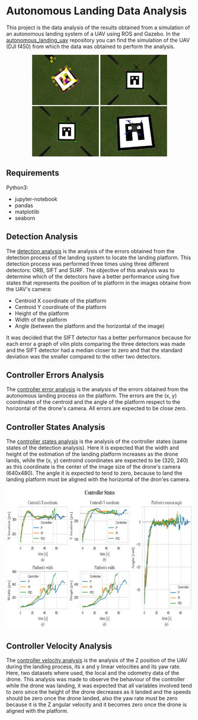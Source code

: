 # Autonomous Landing Data Analysis
This project is the data analysis of the results obtained from a simulation of an autonomous landing system of a UAV using ROS and Gazebo. In the [autonomous_landing_uav](https://github.com/MikeS96/autonomous_landing_uav) repository you can find the simulation of the UAV (DJI f450) from which the data was obtained to perform the analysis.

 <p align="center">
    <img src="./public/landing_process/features.png" width="180"> <img src="./public/landing_process/corners.png" width="180"> <img src="./public/landing_process/tracking.png" width="180"> <img src="./public/landing_process/drone.png" width="180">
</p>

## Requirements
Python3:
 * jupyter-notebook
 * pandas
 * matplotlib
 * seaborn

## Detection Analysis
The [detection analysis](/detection_analysis.ipynb) is the analysis of the errors obtained from the detection process of the landing system to locate the landing platform. This detection process was performed three times using three different detectors: ORB, SIFT and SURF. The objective of this analysis was to determine which of the detectors have a better performance using five states that represents the position of te platform in the images obtaine from the UAV's camera:

 - Centroid X coordinate of the platform
 - Centroid Y coordinate of the platform
 - Height of the platform
 - Width of the platform
 - Angle (between the platform and the horizontal of the image)

It was decided that the SIFT detector has a better performance because for each error a graph of vilin plots comparing the three detectors was made and the SIFT detector had a median closer to zero and that the standard deviation was the smaller compared to the other two detectors.

## Controller Errors Analysis
The [controller error analysis](/controller_errors_analysis.ipynb) is the analysis of the errors obtained from the autonomous landing process on the platform. The errors are the (x, y) coordinates of the centroid and the angle of the platform respect to the horizontal of the drone's camera. All errors are expected to be close zero.

## Controller States Analysis
The [controller states analysis](/controller_states_analysis.ipynb) is the analysis of the controller states (same states of the detection analysis). Here it is expected that the width and height of the estimation of the landing platform increases as the drone lands, while the (x, y) centroind coordinates are expected to be (320, 240) as this coordinate is the center of the image size of the drone's camera (640x480). The angle it is expected to tend to zero, because to land the landing platform must be aligned with the horizontal of the dron'es camera.


<p align="center"><img src="./public/analysis_graphs/states.png" height="380"></p>

## Controller Velocity Analysis
The [controller velocity analysis](/controller_velocity_analysis.ipynb) is the analysis of the Z position of the UAV during the landing process, its x and y linear velocities and its yaw rate. Here, two datasets where used, the local and the odometry data of the drone. This analysis was made to observe the behaviour of the controller while the drone was landing, it was expected that all variables involved tend to zero since the height of the drone decreases as it landed and the speeds should be zero once the drone landed, also the yaw rate must be zero because it is the Z angular velocity and it becomes zero once the drone is aligned with the platform.
